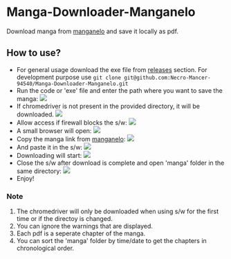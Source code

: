 # Manga-Downloader-Manganelo
Download manga from [manganelo](https://manganelo.com/) and save it locally as pdf.
## How to use?
* For general usage download the exe file from [releases](https://github.com/Necro-Mancer-94540/Manga-Downloader-Manganelo/releases/tag/exe) section.
For development purpose use `git clone git@github.com:Necro-Mancer-94540/Manga-Downloader-Manganelo.git`
* Run the code or 'exe' file and enter the path where you want to save the manga:
![](https://drive.google.com/uc?id=1OUCQFMm7FkbvlQelr5grtHs2KhLhJ7dk)
* If chromedriver is not present in the provided directory, it will be downloaded.
![](https://drive.google.com/uc?id=1XDbUh3OF0P1YW-7XvJuhgyGMWB7B49Tp)
* Allow access if firewall blocks the s/w:
![](https://drive.google.com/uc?id=1Pu6GtLle04PkqshGGwCLhzfJZpltSmn1)
* A small browser will open:
![](https://drive.google.com/uc?id=1gRv-Vz-0hYt1hCfY0yKg0hkn4oK9uC2r)
* Copy the manga link from [manganelo](https://manganelo.com/):
![](https://drive.google.com/uc?id=17MbwJZNC5-ijNCiU1CtyOX1NKrpNSrcA)
* And paste it in the s/w:
![](https://drive.google.com/uc?id=1kYE8qjTvCtpbEWvwXx8NBy3_BWLGpiZz)
* Downloading will start:
![](https://drive.google.com/uc?id=1lZeGWuiHLxtw022TG3j1OycJvgZcAfQV)
* Close the s/w after download is complete and open 'manga' folder in the same directory:
![](https://drive.google.com/uc?id=1pde960ZXrnDf4Q_RDyUOKtrswI-v-Q8G)
* Enjoy!
### Note
1. The chromedriver will only be downloaded when using s/w for the first time or if the directoy is changed.
2. You can ignore the warnings that are displayed.
3. Each pdf is a seperate chapter of the manga.
4. You can sort the 'manga' folder by time/date to get the chapters in chronological order.
